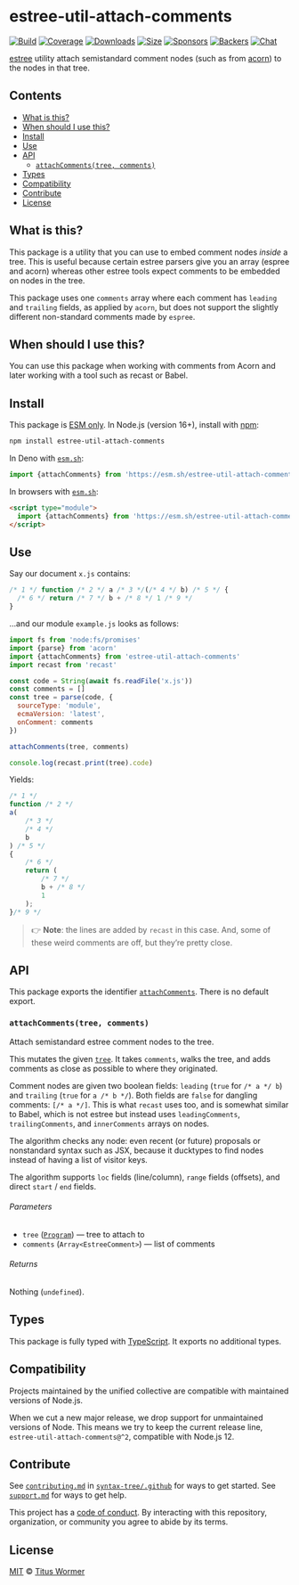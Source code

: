 # estree-util-attach-comments

[![Build][build-badge]][build]
[![Coverage][coverage-badge]][coverage]
[![Downloads][downloads-badge]][downloads]
[![Size][size-badge]][size]
[![Sponsors][sponsors-badge]][collective]
[![Backers][backers-badge]][collective]
[![Chat][chat-badge]][chat]

[estree][] utility attach semistandard comment nodes (such as from [acorn][]) to
the nodes in that tree.

## Contents

*   [What is this?](#what-is-this)
*   [When should I use this?](#when-should-i-use-this)
*   [Install](#install)
*   [Use](#use)
*   [API](#api)
    *   [`attachComments(tree, comments)`](#attachcommentstree-comments)
*   [Types](#types)
*   [Compatibility](#compatibility)
*   [Contribute](#contribute)
*   [License](#license)

## What is this?

This package is a utility that you can use to embed comment nodes *inside* a
tree.
This is useful because certain estree parsers give you an array (espree and
acorn) whereas other estree tools expect comments to be embedded on nodes in the
tree.

This package uses one `comments` array where each comment has `leading` and
`trailing` fields, as applied by `acorn`, but does not support the slightly
different non-standard comments made by `espree`.

## When should I use this?

You can use this package when working with comments from Acorn and later working
with a tool such as recast or Babel.

## Install

This package is [ESM only][esm].
In Node.js (version 16+), install with [npm][]:

```sh
npm install estree-util-attach-comments
```

In Deno with [`esm.sh`][esmsh]:

```js
import {attachComments} from 'https://esm.sh/estree-util-attach-comments@2'
```

In browsers with [`esm.sh`][esmsh]:

```html
<script type="module">
  import {attachComments} from 'https://esm.sh/estree-util-attach-comments@2?bundle'
</script>
```

## Use

Say our document `x.js` contains:

```js
/* 1 */ function /* 2 */ a /* 3 */(/* 4 */ b) /* 5 */ {
  /* 6 */ return /* 7 */ b + /* 8 */ 1 /* 9 */
}
```

…and our module `example.js` looks as follows:

```js
import fs from 'node:fs/promises'
import {parse} from 'acorn'
import {attachComments} from 'estree-util-attach-comments'
import recast from 'recast'

const code = String(await fs.readFile('x.js'))
const comments = []
const tree = parse(code, {
  sourceType: 'module',
  ecmaVersion: 'latest',
  onComment: comments
})

attachComments(tree, comments)

console.log(recast.print(tree).code)
```

Yields:

```js
/* 1 */
function /* 2 */
a(
    /* 3 */
    /* 4 */
    b
) /* 5 */
{
    /* 6 */
    return (
        /* 7 */
        b + /* 8 */
        1
    );
}/* 9 */
```

> 👉 **Note**: the lines are added by `recast` in this case.
> And, some of these weird comments are off, but they’re pretty close.

## API

This package exports the identifier [`attachComments`][api-attach-comments].
There is no default export.

### `attachComments(tree, comments)`

Attach semistandard estree comment nodes to the tree.

This mutates the given [`tree`][estree].
It takes `comments`, walks the tree, and adds comments as close as possible
to where they originated.

Comment nodes are given two boolean fields: `leading` (`true` for `/* a */ b`)
and `trailing` (`true` for `a /* b */`).
Both fields are `false` for dangling comments: `[/* a */]`.
This is what `recast` uses too, and is somewhat similar to Babel, which is not
estree but instead uses `leadingComments`, `trailingComments`, and
`innerComments` arrays on nodes.

The algorithm checks any node: even recent (or future) proposals or nonstandard
syntax such as JSX, because it ducktypes to find nodes instead of having a list
of visitor keys.

The algorithm supports `loc` fields (line/column), `range` fields (offsets),
and direct `start` / `end` fields.

###### Parameters

*   `tree` ([`Program`][program])
    — tree to attach to
*   `comments` (`Array<EstreeComment>`)
    — list of comments

###### Returns

Nothing (`undefined`).

## Types

This package is fully typed with [TypeScript][].
It exports no additional types.

## Compatibility

Projects maintained by the unified collective are compatible with maintained
versions of Node.js.

When we cut a new major release, we drop support for unmaintained versions of
Node.
This means we try to keep the current release line,
`estree-util-attach-comments@^2`, compatible with Node.js 12.

## Contribute

See [`contributing.md`][contributing] in [`syntax-tree/.github`][health] for
ways to get started.
See [`support.md`][support] for ways to get help.

This project has a [code of conduct][coc].
By interacting with this repository, organization, or community you agree to
abide by its terms.

## License

[MIT][license] © [Titus Wormer][author]

<!-- Definitions -->

[build-badge]: https://github.com/syntax-tree/estree-util-attach-comments/workflows/main/badge.svg

[build]: https://github.com/syntax-tree/estree-util-attach-comments/actions

[coverage-badge]: https://img.shields.io/codecov/c/github/syntax-tree/estree-util-attach-comments.svg

[coverage]: https://codecov.io/github/syntax-tree/estree-util-attach-comments

[downloads-badge]: https://img.shields.io/npm/dm/estree-util-attach-comments.svg

[downloads]: https://www.npmjs.com/package/estree-util-attach-comments

[size-badge]: https://img.shields.io/badge/dynamic/json?label=minzipped%20size&query=$.size.compressedSize&url=https://deno.bundlejs.com/?q=estree-util-attach-comments

[size]: https://bundlejs.com/?q=estree-util-attach-comments

[sponsors-badge]: https://opencollective.com/unified/sponsors/badge.svg

[backers-badge]: https://opencollective.com/unified/backers/badge.svg

[collective]: https://opencollective.com/unified

[chat-badge]: https://img.shields.io/badge/chat-discussions-success.svg

[chat]: https://github.com/syntax-tree/unist/discussions

[npm]: https://docs.npmjs.com/cli/install

[esm]: https://gist.github.com/sindresorhus/a39789f98801d908bbc7ff3ecc99d99c

[esmsh]: https://esm.sh

[typescript]: https://www.typescriptlang.org

[license]: license

[author]: https://wooorm.com

[health]: https://github.com/syntax-tree/.github

[contributing]: https://github.com/syntax-tree/.github/blob/main/contributing.md

[support]: https://github.com/syntax-tree/.github/blob/main/support.md

[coc]: https://github.com/syntax-tree/.github/blob/main/code-of-conduct.md

[acorn]: https://github.com/acornjs/acorn

[estree]: https://github.com/estree/estree

[program]: https://github.com/estree/estree/blob/master/es5.md#programs

[api-attach-comments]: #attachcommentstree-comments
